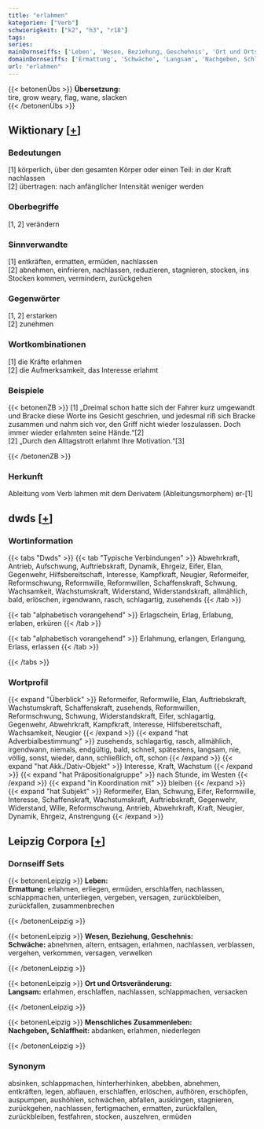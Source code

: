 ```yaml
---
title: "erlahmen"
kategorien: ["Verb"]
schwierigkeit: ["k2", "h3", "r18"]
tags:
series:
mainDornseiffs: ['Leben', 'Wesen, Beziehung, Geschehnis', 'Ort und Ortsveränderung', 'Menschliches Zusammenleben']
domainDornseiffs: ['Ermattung', 'Schwäche', 'Langsam', 'Nachgeben, Schlaffheit']
url: "erlahmen"
---
```


{{< betonenÜbs >}}
**Übersetzung:**  
tire, grow weary, flag, wane, slacken  
{{< /betonenÜbs >}}

## Wiktionary [[+](https://de.wiktionary.org/wiki/erlahmen)]

### Bedeutungen
[1] körperlich, über den gesamten Körper oder einen Teil: in der Kraft nachlassen  
[2] übertragen: nach anfänglicher Intensität weniger werden  

### Oberbegriffe
[1, 2] verändern  

### Sinnverwandte
[1] entkräften, ermatten, ermüden, nachlassen  
[2] abnehmen, einfrieren, nachlassen, reduzieren, stagnieren, stocken, ins Stocken kommen, vermindern, zurückgehen  

### Gegenwörter
[1, 2] erstarken  
[2] zunehmen  

### Wortkombinationen
[1] die Kräfte erlahmen  
[2] die Aufmerksamkeit, das Interesse erlahmt  

### Beispiele
{{< betonenZB >}}
[1] „Dreimal schon hatte sich der Fahrer kurz umgewandt und Bracke diese Worte ins Gesicht geschrien, und jedesmal riß sich Bracke zusammen und nahm sich vor, den Griff nicht wieder loszulassen. Doch immer wieder erlahmten seine Hände.“[2]  
[2] „Durch den Alltagstrott erlahmt Ihre Motivation.“[3]  

{{< /betonenZB >}}
### Herkunft
Ableitung vom Verb lahmen mit dem Derivatem (Ableitungsmorphem) er-[1]  



## dwds [[+](https://www.dwds.de/wb/erlahmen)]

### Wortinformation
{{< tabs "Dwds" >}}
{{< tab "Typische Verbindungen" >}}
Abwehrkraft, Antrieb, Aufschwung, Auftriebskraft, Dynamik, Ehrgeiz, Eifer, Elan, Gegenwehr, Hilfsbereitschaft, Interesse, Kampfkraft, Neugier, Reformeifer, Reformschwung, Reformwille, Reformwillen, Schaffenskraft, Schwung, Wachsamkeit, Wachstumskraft, Widerstand, Widerstandskraft, allmählich, bald, erlöschen, irgendwann, rasch, schlagartig, zusehends
{{< /tab >}}

{{< tab "alphabetisch vorangehend" >}}
Erlagschein, Erlag, Erlabung, erlaben, erküren
{{< /tab >}}

{{< tab "alphabetisch vorangehend" >}}
Erlahmung, erlangen, Erlangung, Erlass, erlassen
{{< /tab >}}

{{< /tabs >}}

### Wortprofil
{{< expand "Überblick" >}} Reformeifer, Reformwille, Elan, Auftriebskraft, Wachstumskraft, Schaffenskraft, zusehends, Reformwillen, Reformschwung, Schwung, Widerstandskraft, Eifer, schlagartig, Gegenwehr, Abwehrkraft, Kampfkraft, Interesse, Hilfsbereitschaft, Wachsamkeit, Neugier {{< /expand >}}
{{< expand "hat Adverbialbestimmung" >}} zusehends, schlagartig, rasch, allmählich, irgendwann, niemals, endgültig, bald, schnell, spätestens, langsam, nie, völlig, sonst, wieder, dann, schließlich, oft, schon {{< /expand >}}
{{< expand "hat Akk./Dativ-Objekt" >}} Interesse, Kraft, Wachstum {{< /expand >}}
{{< expand "hat Präpositionalgruppe" >}} nach Stunde, im Westen {{< /expand >}}
{{< expand "in Koordination mit" >}} bleiben {{< /expand >}}
{{< expand "hat Subjekt" >}} Reformeifer, Elan, Schwung, Eifer, Reformwille, Interesse, Schaffenskraft, Wachstumskraft, Auftriebskraft, Gegenwehr, Widerstand, Wille, Reformschwung, Antrieb, Abwehrkraft, Kraft, Neugier, Dynamik, Ehrgeiz, Anstrengung {{< /expand >}}

## Leipzig Corpora [[+](https://corpora.uni-leipzig.de/en/res?word=erlahmen&corpusId=deu_newscrawl-public_2018)]

### Dornseiff Sets
{{< betonenLeipzig >}}
**Leben:**  
**Ermattung:** erlahmen, erliegen, ermüden, erschlaffen, nachlassen, schlappmachen, unterliegen, vergeben, versagen, zurückbleiben, zurückfallen, zusammenbrechen  

{{< /betonenLeipzig >}}


{{< betonenLeipzig >}}
**Wesen, Beziehung, Geschehnis:**  
**Schwäche:** abnehmen, altern, entsagen, erlahmen, nachlassen, verblassen, vergehen, verkommen, versagen, verwelken  

{{< /betonenLeipzig >}}


{{< betonenLeipzig >}}
**Ort und Ortsveränderung:**  
**Langsam:** erlahmen, erschlaffen, nachlassen, schlappmachen, versacken  

{{< /betonenLeipzig >}}


{{< betonenLeipzig >}}
**Menschliches Zusammenleben:**  
**Nachgeben, Schlaffheit:** abdanken, erlahmen, niederlegen  

{{< /betonenLeipzig >}}

### Synonym
absinken, schlappmachen, hinterherhinken, abebben, abnehmen, entkräften, legen, abflauen, erschlaffen, erlöschen, aufhören, erschöpfen, auspumpen, aushöhlen, schwächen, abfallen, ausklingen, stagnieren, zurückgehen, nachlassen, fertigmachen, ermatten, zurückfallen, zurückbleiben, festfahren, stocken, auszehren, ermüden


